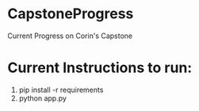 # CapstoneProgress
Current Progress on Corin's Capstone
# Current Instructions to run:
1. pip install -r requirements
2. python app.py